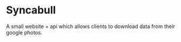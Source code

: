 # Syncabull

A small website + api which allows clients to download data from their google photos.

<!-- #TODO:
# - setup a proper README
# - setup a docker-compose file, with all relevant details
# - ensure that docker-compose allows for proper config to be saved with custom volumes setup
